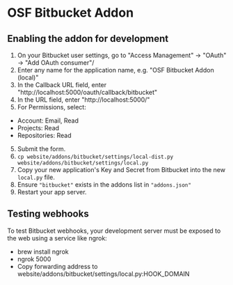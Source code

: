 # OSF Bitbucket Addon

## Enabling the addon for development

1. On your Bitbucket user settings, go to "Access Management" -> "OAuth" -> "Add OAuth consumer"/
2. Enter any name for the application name, e.g. "OSF Bitbucket Addon (local)"
3. In the Callback URL field, enter "http://localhost:5000/oauth/callback/bitbucket"
4. In the URL field, enter "http://localhost:5000/"
5. For Permissions, select:
 * Account: Email, Read
 * Projects: Read
 * Repositories: Read
5. Submit the form.
6. `cp website/addons/bitbucket/settings/local-dist.py website/addons/bitbucket/settings/local.py`
7. Copy your new application's Key and Secret from Bitbucket into the new `local.py` file.
8. Ensure `"bitbucket"` exists in the addons list in `"addons.json"`
9. Restart your app server.

## Testing webhooks

To test Bitbucket webhooks, your development server must be exposed to the web using a service like ngrok:
* brew install ngrok
* ngrok 5000
* Copy forwarding address to website/addons/bitbucket/settings/local.py:HOOK_DOMAIN
